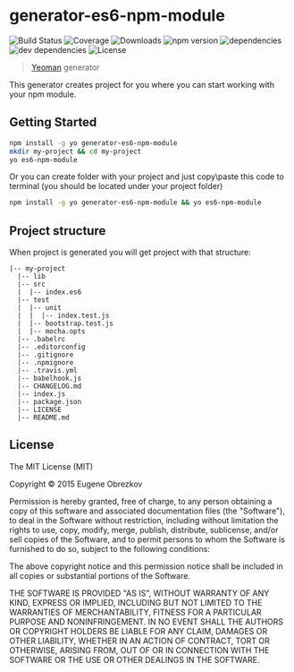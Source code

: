 # generator-es6-npm-module

![Build Status](https://img.shields.io/travis/ghaiklor/generator-es6-npm-module.svg) ![Coverage](https://img.shields.io/coveralls/ghaiklor/generator-es6-npm-module.svg) ![Downloads](https://img.shields.io/npm/dm/generator-es6-npm-module.svg) ![npm version](https://img.shields.io/npm/v/generator-es6-npm-module.svg) ![dependencies](https://img.shields.io/david/ghaiklor/generator-es6-npm-module.svg) ![dev dependencies](https://img.shields.io/david/dev/ghaiklor/generator-es6-npm-module.svg) ![License](https://img.shields.io/npm/l/generator-es6-npm-module.svg)

> [Yeoman](http://yeoman.io) generator

This generator creates project for you where you can start working with your npm module.

## Getting Started

```bash
npm install -g yo generator-es6-npm-module
mkdir my-project && cd my-project
yo es6-npm-module
```

Or you can create folder with your project and just copy\paste this code to terminal (you should be located under your project folder)

```bash
npm install -g yo generator-es6-npm-module && yo es6-npm-module
```

## Project structure

When project is generated you will get project with that structure:

```
|-- my-project
  |-- lib
  |-- src
  |  |-- index.es6
  |-- test
  |  |-- unit
  |  |  |-- index.test.js
  |  |-- bootstrap.test.js
  |  |-- mocha.opts
  |-- .babelrc
  |-- .editorconfig
  |-- .gitignore
  |-- .npmignore
  |-- .travis.yml
  |-- babelhook.js
  |-- CHANGELOG.md
  |-- index.js
  |-- package.json
  |-- LICENSE
  |-- README.md
```

## License

The MIT License (MIT)

Copyright © 2015 Eugene Obrezkov

Permission is hereby granted, free of charge, to any person obtaining a copy
of this software and associated documentation files (the "Software"), to deal
in the Software without restriction, including without limitation the rights
to use, copy, modify, merge, publish, distribute, sublicense, and/or sell
copies of the Software, and to permit persons to whom the Software is
furnished to do so, subject to the following conditions:

The above copyright notice and this permission notice shall be included in all
copies or substantial portions of the Software.

THE SOFTWARE IS PROVIDED "AS IS", WITHOUT WARRANTY OF ANY KIND, EXPRESS OR
IMPLIED, INCLUDING BUT NOT LIMITED TO THE WARRANTIES OF MERCHANTABILITY,
FITNESS FOR A PARTICULAR PURPOSE AND NONINFRINGEMENT. IN NO EVENT SHALL THE
AUTHORS OR COPYRIGHT HOLDERS BE LIABLE FOR ANY CLAIM, DAMAGES OR OTHER
LIABILITY, WHETHER IN AN ACTION OF CONTRACT, TORT OR OTHERWISE, ARISING FROM,
OUT OF OR IN CONNECTION WITH THE SOFTWARE OR THE USE OR OTHER DEALINGS IN THE
SOFTWARE.
